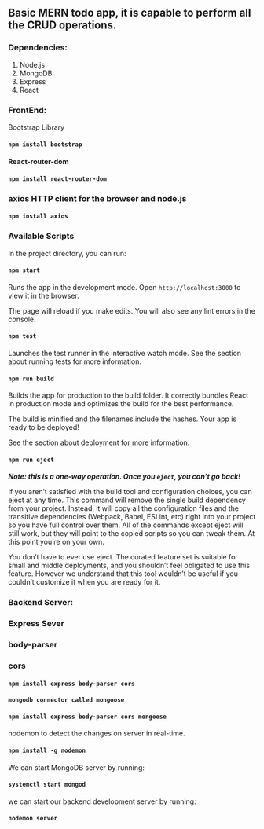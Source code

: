 ## Basic MERN todo app, it is capable to perform all the CRUD operations.

### Dependencies:

1. Node.js
2. MongoDB
3. Express
4. React

### FrontEnd:

Bootstrap Library

#### `npm install bootstrap`

#### React-router-dom

#### `npm install react-router-dom`

### axios HTTP client for the browser and node.js

#### `npm install axios`


### Available Scripts

In the project directory, you can run:

#### `npm start`

Runs the app in the development mode. Open `http://localhost:3000` to view it in the browser.

The page will reload if you make edits. You will also see any lint errors in the console.

#### `npm test`

Launches the test runner in the interactive watch mode. See the section about running tests for more information.

#### `npm run build`

Builds the app for production to the build folder. It correctly bundles React in production mode and optimizes the build for the best performance.

The build is minified and the filenames include the hashes. Your app is ready to be deployed!

See the section about deployment for more information.

#### `npm run eject`

***Note: this is a one-way operation. Once you `eject`, you can’t go back!***

If you aren’t satisfied with the build tool and configuration choices, you can eject at any time. This command will remove the single build dependency from your project. Instead, it will copy all the configuration files and the transitive dependencies (Webpack, Babel, ESLint, etc) right into your project so you have full control over them. All of the commands except eject will still work, but they will point to the copied scripts so you can tweak them. At this point you’re on your own.

You don’t have to ever use eject. The curated feature set is suitable for small and middle deployments, and you shouldn’t feel obligated to use this feature. However we understand that this tool wouldn’t be useful if you couldn’t customize it when you are ready for it.

### Backend Server:

### Express Sever

### body-parser

### cors

#### `npm install express body-parser cors`

#### `mongodb connector called mongoose`

#### `npm install express body-parser cors mongoose`

nodemon to detect the changes on server in real-time.

#### `npm install -g nodemon`

We can start MongoDB server by running:

#### `systemctl start mongod`

we can start our backend development server by running:

#### `nodemon server`